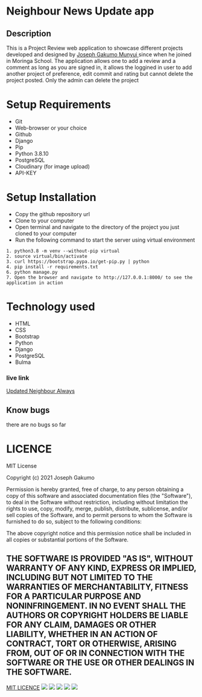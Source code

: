 # Neighbour News Update app
## Description
This is a Project Review  web application to showcase different projects developed and designed by <a href="#">Joseph Gakumo Munyui </a> since when he joined in Moringa School. The application allows one to add a review and a comment as long as you are signed in, it allows the loggined in user to add another project of preference, edit commit and rating  but cannot delete the project posted. Only the admin can delete the project



# Setup Requirements
- Git
- Web-browser or your choice
- Github
- Django
- Pip
- Python 3.8.10
- PostgreSQL
- Cloudinary (for image upload)
- API-KEY
# Setup Installation
- Copy the github repository url
- Clone to your computer
- Open terminal and navigate to the directory of the project you just cloned to your computer
- Run the following command to start the server using virtual environment
``` 
1. python3.8 -m venv --without-pip virtual
2. source virtual/bin/activate
3. curl https://bootstrap.pypa.io/get-pip.py | python
4. pip install -r requirements.txt
6. python manage.py 
7. Open the browser and navigate to http://127.0.0.1:8000/ to see the application in action

```
# Technology used
- HTML
- CSS
- Bootstrap
- Python
- Django
- PostgreSQL
- Bulma

### live link
<a href=" https://hotneighbour.herokuapp.com/ ">Updated Neighbour Always</a>
## Know bugs
there are no bugs so far
# LICENCE 
MIT License

Copyright (c) 2021 Joseph Gakumo

Permission is hereby granted, free of charge, to any person obtaining a copy
of this software and associated documentation files (the "Software"), to deal
in the Software without restriction, including without limitation the rights
to use, copy, modify, merge, publish, distribute, sublicense, and/or sell
copies of the Software, and to permit persons to whom the Software is
furnished to do so, subject to the following conditions:

The above copyright notice and this permission notice shall be included in all
copies or substantial portions of the Software.

THE SOFTWARE IS PROVIDED "AS IS", WITHOUT WARRANTY OF ANY KIND, EXPRESS OR
IMPLIED, INCLUDING BUT NOT LIMITED TO THE WARRANTIES OF MERCHANTABILITY,
FITNESS FOR A PARTICULAR PURPOSE AND NONINFRINGEMENT. IN NO EVENT SHALL THE
AUTHORS OR COPYRIGHT HOLDERS BE LIABLE FOR ANY CLAIM, DAMAGES OR OTHER
LIABILITY, WHETHER IN AN ACTION OF CONTRACT, TORT OR OTHERWISE, ARISING FROM,
OUT OF OR IN CONNECTION WITH THE SOFTWARE OR THE USE OR OTHER DEALINGS IN THE
SOFTWARE. 
---

<a href="https://choosealicense.com/licenses/mit/#">MIT LICENCE</a>
<img src="Appreview/main/static/images/no1.png">
<img src="Appreview/main/static/images/project1.png">
<img src="Appreview/main/static/images/rating1.png">
<img src="Appreview/main/static/images/rating2.png">
<img src="Appreview/main/static/images/marathon.png">

